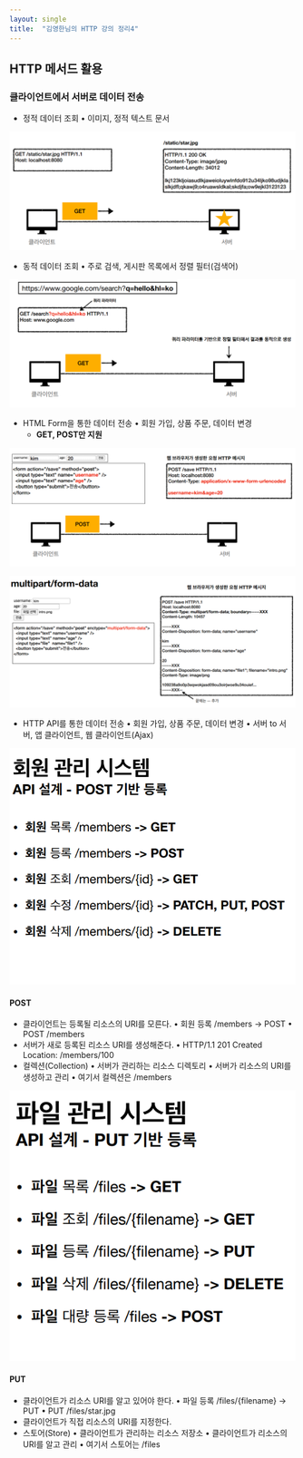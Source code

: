 ```yaml
---
layout: single
title:  "김영한님의 HTTP 강의 정리4"
---
```




## HTTP 메서드 활용



### 클라이언트에서 서버로 데이터 전송

- 정적 데이터 조회
  • 이미지, 정적 텍스트 문서

![image-20220325081210830](../images/2022-03-25-HTTP4/image-20220325081210830.png)

- 동적 데이터 조회
  • 주로 검색, 게시판 목록에서 정렬 필터(검색어)

![image-20220325081223889](../images/2022-03-25-HTTP4/image-20220325081223889.png)

- HTML Form을 통한 데이터 전송
  • 회원 가입, 상품 주문, 데이터 변경
  - **GET, POST만 지원**

![image-20220325081236137](../images/2022-03-25-HTTP4/image-20220325081236137.png)

![image-20220325081432710](../images/2022-03-25-HTTP4/image-20220325081432710.png)

- HTTP API를 통한 데이터 전송
  • 회원 가입, 상품 주문, 데이터 변경
  • 서버 to 서버, 앱 클라이언트, 웹 클라이언트(Ajax)



![image-20220325081527600](../images/2022-03-25-HTTP4/image-20220325081527600.png)

#### POST

- 클라이언트는 등록될 리소스의 URI를 모른다.
  • 회원 등록 /members -> POST
  • POST /members
- 서버가 새로 등록된 리소스 URI를 생성해준다.
  • HTTP/1.1 201 Created
    Location: /members/100 
- 컬렉션(Collection)
  • 서버가 관리하는 리소스 디렉토리
  • 서버가 리소스의 URI를 생성하고 관리
  • 여기서 컬렉션은 /members

![image-20220325081739660](../images/2022-03-25-HTTP4/image-20220325081739660.png)

#### PUT

- 클라이언트가 리소스 URI를 알고 있어야 한다.
  • 파일 등록 /files/{filename} -> PUT
  • PUT /files/star.jpg
- 클라이언트가 직접 리소스의 URI를 지정한다.
- 스토어(Store)
  • 클라이언트가 관리하는 리소스 저장소
  • 클라이언트가 리소스의 URI를 알고 관리
  • 여기서 스토어는 /files